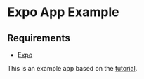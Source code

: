 # Expo App Example

## Requirements
- [Expo](https://expo.dev/)

This is an example app based on the [tutorial](https://docs.expo.dev/tutorial).
